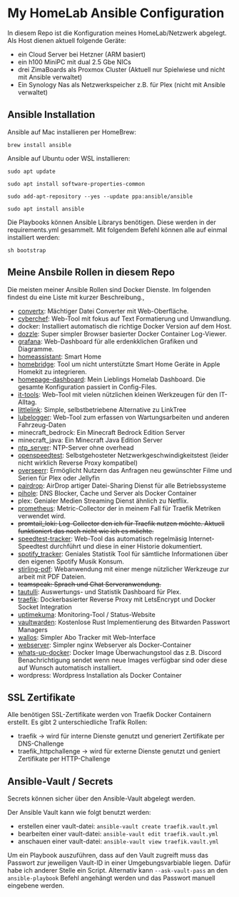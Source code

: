 # My HomeLab Ansible Configuration

In diesem Repo ist die Konfiguration meines HomeLab/Netzwerk abgelegt.
Als Host dienen aktuell folgende Geräte:
- ein Cloud Server bei Hetzner (ARM basiert)
- ein h100 MiniPC mit dual 2.5 Gbe NICs
- drei ZimaBoards als Proxmox Cluster (Aktuell nur Spielwiese und nicht mit Ansible verwaltet)
- Ein Synology Nas als Netzwerkspeicher z.B. für Plex (nicht mit Ansible verwaltet)

## Ansible Installation

Ansible auf Mac installieren per HomeBrew:

`brew install ansible`

Ansible auf Ubuntu oder WSL installieren:

`sudo apt update`

`sudo apt install software-properties-common`

`sudo add-apt-repository --yes --update ppa:ansible/ansible`

`sudo apt install ansible`

Die Playbooks können Ansible Librarys benötigen. Diese werden in der requirements.yml gesammelt.
Mit folgendem Befehl können alle auf einmal installiert werden:

` sh bootstrap `

## Meine Ansbile Rollen in diesem Repo

Die meisten meiner Ansible Rollen sind Docker Dienste.
Im folgenden findest du eine Liste mit kurzer Beschreibung.‚

- [convertx](https://github.com/C4illin/ConvertX): Mächtiger Datei Converter mit Web-Oberfläche.
- [cyberchef](https://github.com/gchq/CyberChef): Web-Tool mit fokus auf Text Formatierung und Umwandlung.
- docker: Installiert automatisch die richtige Docker Version auf dem Host.
- [dozzle](https://github.com/amir20/dozzle): Super simpler Browser basierter Docker Container Log-Viewer.
- [grafana](https://github.com/grafana/grafana): Web-Dashboard für alle erdenkklichen Grafiken und Diagramme.
- [homeassistant](https://github.com/home-assistant): Smart Home
- [homebridge](https://github.com/homebridge/homebridge): Tool um nicht unterstützte Smart Home Geräte in Apple Homekit zu integrieren.
- [homepage-dashboard](https://github.com/gethomepage/homepage): Mein Lieblings Homelab Dashboard. Die gesamte Konfiguration passiert in Config-Files.
- [it-tools](https://github.com/CorentinTh/it-tools): Web-Tool mit vielen nützlichen kleinen Werkzeugen für den IT-Alltag.
- [littlelink](https://github.com/techno-tim/littlelink-server): Simple, selbstbetriebene Alternative zu LinkTree
- [lubelogger](https://github.com/hargata/lubelog): Web-Tool zum erfassen von Wartungsarbeiten und anderen Fahrzeug-Daten
- minecraft_bedrock: Ein Minecraft Bedrock Edition Server
- minecraft_java: Ein Minecraft Java Edition Server
- [ntp_server](https://github.com/cturra/docker-ntp): NTP-Server ohne overhead
- [openspeedtest](https://github.com/openspeedtest/Docker-Image): Selbstgehosteter Netzwerkgeschwindigkeitstest (leider nicht wirklich Reverse Proxy kompatibel)
- [overseerr](https://github.com/sct/overseerr): Ermöglicht Nutzern das Anfragen neu gewünschter Filme und Serien für Plex oder Jellyfin
- [pairdrop](https://github.com/schlagmichdoch/PairDrop): AirDrop artiger Datei-Sharing Dienst für alle Betriebssysteme
- [pihole](https://github.com/pi-hole/pi-hole): DNS Blocker, Cache und Server als Docker Container
- plex: Genialer Medien Streaming Dienst ähnlich zu Netflix.
- [prometheus](https://github.com/prometheus/prometheus): Metric-Collector der in meinem Fall für Traefik Metriken verwendet wird.
- ~~promtail_loki: Log-Collector den ich für Traefik nutzen möchte. Aktuell funktioniert das noch nicht wie ich es möchte.~~
- [speedtest-tracker](https://github.com/alexjustesen/speedtest-tracker): Web-Tool das automatisch regelmäsig Internet-Speedtest durchführt und diese in einer Historie dokumentiert.
- [spotify_tracker](https://github.com/Yooooomi/your_spotify): Geniales Statistik Tool für sämtliche Informationen über den eigenen Spotify Musik Konsum.
- [stirling-pdf](https://github.com/Stirling-Tools/Stirling-PDF): Webanwendung mit einer menge nützlicher Werkzeuge zur arbeit mit PDF Dateien.
- ~~teamspeak: Sprach und Chat Serveranwendung.~~
- [tautulli](https://github.com/Tautulli/Tautulli): Auswertungs- und Statistik Dashboard für Plex.
- [traefik](https://github.com/traefik/traefik): Dockerbasierter Reverse Proxy mit LetsEncrypt und Docker Socket Integration
- [uptimekuma](https://github.com/louislam/uptime-kuma): Monitoring-Tool / Status-Website
- [vaultwarden](https://github.com/dani-garcia/vaultwarden): Kostenlose Rust Implementierung des Bitwarden Passwort Managers
- [wallos](https://github.com/ellite/wallos): Simpler Abo Tracker mit Web-Interface
- [webserver](https://github.com/nginx/nginx): Simpler nginx Webserver als Docker-Container
- [whats-up-docker](https://github.com/getwud/wud): Docker Image Überwachungstool das z.B. Discord Benachrichtigung sendet wenn neue Images verfügbar sind oder diese auf Wunsch automatisch installiert.
- wordpress: Wordpress Installation als Docker Container

## SSL Zertifikate

Alle benötigen SSL-Zertifikate werden von Traefik Docker Containern erstellt.
Es gibt 2 unterschiedliche Trafik Rollen:
- traefik -> wird für interne Dienste genutzt und generiert Zertifikate per DNS-Challenge
- traefik_httpchallenge -> wird für externe Dienste genutzt und geniert Zertifikate per HTTP-Challenge

## Ansible-Vault / Secrets

Secrets können sicher über den Ansible-Vault abgelegt werden.

Der Ansible Vault kann wie folgt benutzt werden:

- erstellen einer vault-datei: `ansible-vault create traefik.vault.yml`
- bearbeiten einer vault-datei: `ansible-vault edit traefik.vault.yml`
- anschauen einer vault-datei: `ansible-vault view traefik.vault.yml`

Um ein Playbook auszuführen, dass auf den Vault zugreift muss das Passwort zur jeweiligen Vault-ID in einer Umgebungsvarbiable liegen. Dafür habe ich anderer Stelle ein Script.
Alternativ kann  `--ask-vault-pass` an den `ansible-playbook` Befehl angehängt werden und das Passwort manuell eingebene werden.
